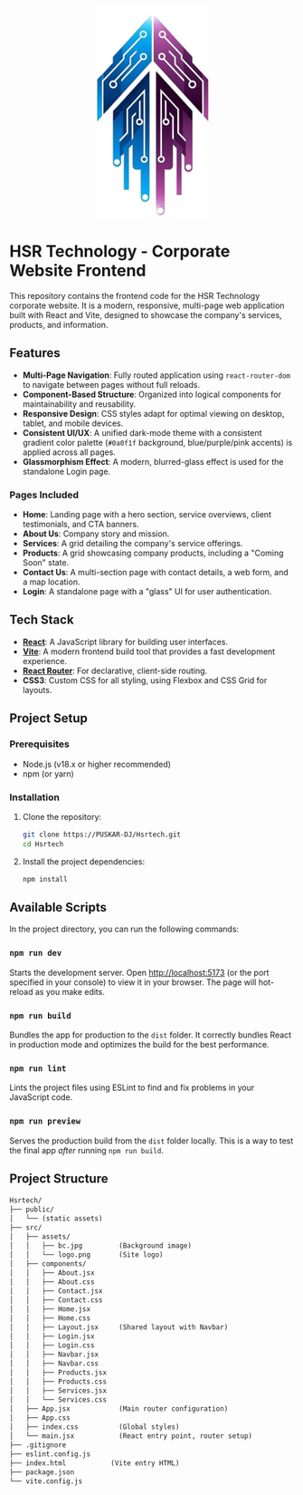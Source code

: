 <p align="center">
    <img src="src/assets/logo.png" alt="HSR Technology Logo" width="200" />
</p>

# HSR Technology - Corporate Website Frontend

This repository contains the frontend code for the HSR Technology corporate website. It is a modern, responsive, multi-page web application built with React and Vite, designed to showcase the company's services, products, and information.

## Features

  * **Multi-Page Navigation**: Fully routed application using `react-router-dom` to navigate between pages without full reloads.
  * **Component-Based Structure**: Organized into logical components for maintainability and reusability.
  * **Responsive Design**: CSS styles adapt for optimal viewing on desktop, tablet, and mobile devices.
  * **Consistent UI/UX**: A unified dark-mode theme with a consistent gradient color palette (`#0a0f1f` background, blue/purple/pink accents) is applied across all pages.
  * **Glassmorphism Effect**: A modern, blurred-glass effect is used for the standalone Login page.

### Pages Included

  * **Home**: Landing page with a hero section, service overviews, client testimonials, and CTA banners.
  * **About Us**: Company story and mission.
  * **Services**: A grid detailing the company's service offerings.
  * **Products**: A grid showcasing company products, including a "Coming Soon" state.
  * **Contact Us**: A multi-section page with contact details, a web form, and a map location.
  * **Login**: A standalone page with a "glass" UI for user authentication.

## Tech Stack

  * **[React](https://reactjs.org/)**: A JavaScript library for building user interfaces.
  * **[Vite](https://vitejs.dev/)**: A modern frontend build tool that provides a fast development experience.
  * **[React Router](https://reactrouter.com/)**: For declarative, client-side routing.
  * **CSS3**: Custom CSS for all styling, using Flexbox and CSS Grid for layouts.

## Project Setup

### Prerequisites

  * Node.js (v18.x or higher recommended)
  * npm (or yarn)

### Installation

1.  Clone the repository:

    ```bash
    git clone https://PUSKAR-DJ/Hsrtech.git
    cd Hsrtech
    ```

2.  Install the project dependencies:

    ```bash
    npm install
    ```

## Available Scripts

In the project directory, you can run the following commands:

### `npm run dev`

Starts the development server.
Open [http://localhost:5173](https://www.google.com/search?q=http://localhost:5173) (or the port specified in your console) to view it in your browser. The page will hot-reload as you make edits.

### `npm run build`

Bundles the app for production to the `dist` folder.
It correctly bundles React in production mode and optimizes the build for the best performance.

### `npm run lint`

Lints the project files using ESLint to find and fix problems in your JavaScript code.

### `npm run preview`

Serves the production build from the `dist` folder locally. This is a way to test the final app *after* running `npm run build`.

## Project Structure

```
Hsrtech/
├── public/
│   └── (static assets)
├── src/
│   ├── assets/
│   │   ├── bc.jpg         (Background image)
│   │   └── logo.png       (Site logo)
│   ├── components/
│   │   ├── About.jsx
│   │   ├── About.css
│   │   ├── Contact.jsx
│   │   ├── Contact.css
│   │   ├── Home.jsx
│   │   ├── Home.css
│   │   ├── Layout.jsx     (Shared layout with Navbar)
│   │   ├── Login.jsx
│   │   ├── Login.css
│   │   ├── Navbar.jsx
│   │   ├── Navbar.css
│   │   ├── Products.jsx
│   │   ├── Products.css
│   │   ├── Services.jsx
│   │   └── Services.css
│   ├── App.jsx            (Main router configuration)
│   ├── App.css
│   ├── index.css          (Global styles)
│   └── main.jsx           (React entry point, router setup)
├── .gitignore
├── eslint.config.js
├── index.html           (Vite entry HTML)
├── package.json
└── vite.config.js
```